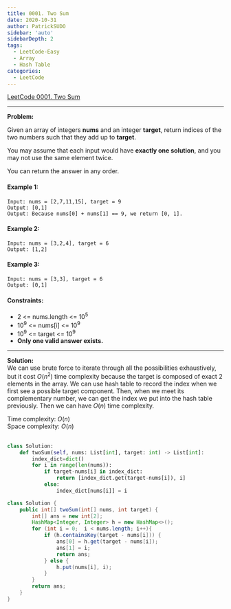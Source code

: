 ```yaml
---
title: 0001. Two Sum
date: 2020-10-31
author: PatrickSUDO
sidebar: 'auto'
sidebarDepth: 2
tags: 
  - LeetCode-Easy
  - Array
  - Hash Table
categories:
  - LeetCode
---
```

[LeetCode 0001. Two Sum](https://leetcode.com/problems/two-sum/)

---
**Problem:** <br/>

Given an array of integers **nums** and an integer **target**, return indices of the two numbers such that they add up to **target**.

You may assume that each input would have **exactly one solution**, and you may not use the same element twice.

You can return the answer in any order.

#### Example 1:

    Input: nums = [2,7,11,15], target = 9
    Output: [0,1]
    Output: Because nums[0] + nums[1] == 9, we return [0, 1].

#### Example 2:

    Input: nums = [3,2,4], target = 6
    Output: [1,2]

#### Example 3:

    Input: nums = [3,3], target = 6
    Output: [0,1]


#### Constraints:

- 2 <= nums.length <= 10<sup>5</sup>
- 10<sup>9</sup> <= nums[i] <= 10<sup>9</sup>
- 10<sup>9</sup> <= target <= 10<sup>9</sup>
- <strong>Only one valid answer exists.</strong>

---
**Solution:** <br/>
We can use brute force to iterate through all the possibilities exhaustively, but it cost $O(n^2)$ time complexity because the target is composed of exact 2 elements in the array. We can use hash table to record the index when we first see a possible target component. Then, when we meet its complementary number, we can get the index we put into the hash table previously. Then we can have $O(n)$ time complexity.


Time complexity: $O(n)$</br>
Space complexity: $O(n)$ 
</br>
</br>


```python
class Solution:
    def twoSum(self, nums: List[int], target: int) -> List[int]:
        index_dict=dict()
        for i in range(len(nums)):
            if target-nums[i] in index_dict:
                return [index_dict.get(target-nums[i]), i]
            else:
                index_dict[nums[i]] = i
```

```java
class Solution {
    public int[] twoSum(int[] nums, int target) {
        int[] ans = new int[2];
        HashMap<Integer, Integer> h = new HashMap<>();
        for (int i = 0;  i < nums.length; i++){
            if (h.containsKey(target - nums[i])) {
                ans[0] = h.get(target - nums[i]);
                ans[1] = i;
                return ans;
            } else {
                h.put(nums[i], i);
            }
        }
        return ans;
    }
}
```